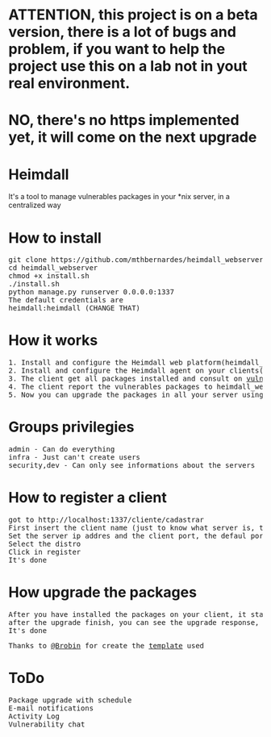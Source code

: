 # ATTENTION, this project is on a beta version, there is a lot of bugs and problem, if you want to help the project use this on a lab not in yout real environment.
# NO, there's no https implemented yet, it will come on the next upgrade

# Heimdall
It's a tool to manage vulnerables packages in your *nix server, in a centralized way

# How to install
<pre>
git clone https://github.com/mthbernardes/heimdall_webserver.git
cd heimdall_webserver
chmod +x install.sh
./install.sh
python manage.py runserver 0.0.0.0:1337
The default credentials are 
heimdall:heimdall (CHANGE THAT)
</pre>

# How it works
<pre>
1. Install and configure the Heimdall web platform(heimdall_webserver) on a server where you will manage all your other clients(servers)
2. Install and configure the Heimdall agent on your clients(<a href="https://github.com/mthbernardes/heimdall_agent">heimdall_agent</a>)
3. The client get all packages installed and consult on <a href="https://vulners.com">vulners.com</a>, to find wich package is vulnerable.
4. The client report the vulnerables packages to heimdall_webserver
5. Now you can upgrade the packages in all your server using just the Heimdall Web Platform
</pre>

# Groups privilegies
<pre>
admin - Can do everything
infra - Just can't create users
security,dev - Can only see informations about the servers
</pre>

# How to register a client
<pre>
got to http://localhost:1337/cliente/cadastrar
First insert the client name (just to know what server is, this information is not used in anyway)
Set the server ip addres and the client port, the defaul port is 5000
Select the distro
Click in register
It's done
</pre>

# How upgrade the packages
<pre>
After you have installed the packages on your client, it start to communicate with the server, and send the vulnerable packages, so when a vulnerable package appear, just click in update.
after the upgrade finish, you can see the upgrade response, clicking on view.
It's done
</pre>

<pre>
Thanks to <a href="https://github.com/Brobin">@Brobin</a> for create the <a href="https://github.com/Brobin/hacker-bootstrap">template</a> used
</pre>

# ToDo
<pre>
Package upgrade with schedule
E-mail notifications
Activity Log
Vulnerability chat
</pre>
